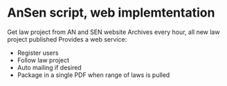 # AnSen script, web implemtentation

Get law project from AN and SEN website
Archives every hour, all new law project published
Provides a web service:
- Register users
- Follow law project
- Auto mailing if desired
- Package in a single PDF when range of laws is pulled

